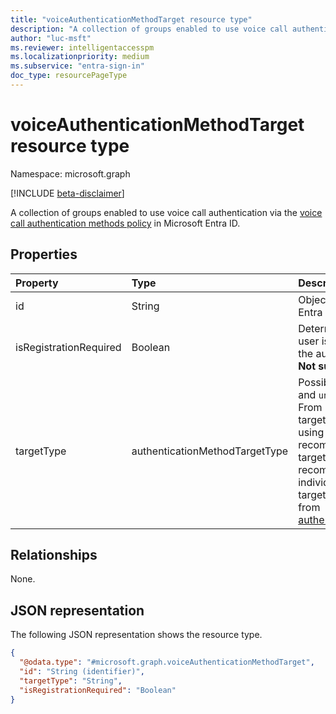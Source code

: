 ```yaml
---
title: "voiceAuthenticationMethodTarget resource type"
description: "A collection of groups enabled to use voice call authentication method via policy."
author: "luc-msft"
ms.reviewer: intelligentaccesspm
ms.localizationpriority: medium
ms.subservice: "entra-sign-in"
doc_type: resourcePageType
---
```


# voiceAuthenticationMethodTarget resource type

Namespace: microsoft.graph

[!INCLUDE [beta-disclaimer](../../includes/beta-disclaimer.md)]

A collection of groups enabled to use voice call authentication via the [voice call authentication methods policy](../resources/voiceAuthenticationMethodConfiguration.md) in Microsoft Entra ID.

## Properties
|Property|Type|Description|
|:---|:---|:---|
|id|String|Object ID of a Microsoft Entra group.|
|isRegistrationRequired|Boolean|Determines whether the user is enforced to register the authentication method. **Not supported**.|
|targetType|authenticationMethodTargetType|Possible values are: `group`, and `unknownFutureValue`. From December 2022, targeting individual users using `user` is no longer recommended. Existing targets remain but we recommend moving the individual users to a targeted group. Inherited from [authenticationMethodTarget](authenticationMethodTarget.md).|

## Relationships
None.

## JSON representation
The following JSON representation shows the resource type.
<!-- {
  "blockType": "resource",
  "keyProperty": "id",
  "@odata.type": "microsoft.graph.voiceAuthenticationMethodTarget",
  "baseType": "microsoft.graph.authenticationMethodTarget",
  "openType": false
}
-->
``` json
{
  "@odata.type": "#microsoft.graph.voiceAuthenticationMethodTarget",
  "id": "String (identifier)",
  "targetType": "String",
  "isRegistrationRequired": "Boolean"
}
```
